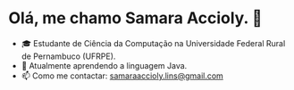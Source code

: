 # Olá, me chamo Samara Accioly. 👋
- 🎓 Estudante de Ciência da Computação na Universidade Federal Rural de Pernambuco (UFRPE).
- 🌱 Atualmente aprendendo a linguagem Java.
- 📫 Como me contactar: samaraaccioly.lins@gmail.com


<!---
Samaraaccioly/Samaraaccioly is a ✨ special ✨ repository because its `README.md` (this file) appears on your GitHub profile.
You can click the Preview link to take a look at your changes.
--->
